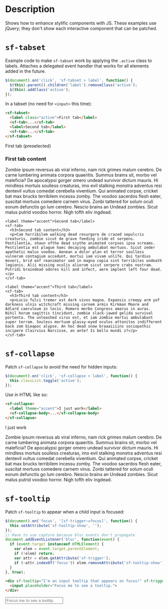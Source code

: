 # Description

Shows how to enhance stylific components with JS. These examples use jQuery;
they don't show each interactive component that can be patched.

# `sf-tabset`

Example code to make `sf-tabset` work by applying the `.active` class to labels.
Attaches a delegated event handler that works for all elements added in the
future.

```javascript
$(document).on('click', 'sf-tabset > label', function() {
  $(this).parent().children('label').removeClass('active');
  $(this).addClass('active');
});
```

In a tabset (no need for `<input>` this time):

```html
<sf-tabset>
  <label class="active">First tab</label>
  <sf-tab>...</sf-tab>
  <label>Second tab</label>
  <sf-tab>...</sf-tab>
</sf-tabset>
```

<div doc-demo>
  <sf-tabset theme="text-accent">
    <label class="active" theme="accent">First tab (preselected)</label>
    <sf-tab>
      <h3>First tab content</h3>
      <p>Zombie ipsum reversus ab viral inferno, nam rick grimes malum cerebro. De carne lumbering animata corpora quaeritis. Summus brains sit​​, morbo vel maleficia? De apocalypsi gorger omero undead survivor dictum mauris. Hi mindless mortuis soulless creaturas, imo evil stalking monstra adventus resi dentevil vultus comedat cerebella viventium. Qui animated corpse, cricket bat max brucks terribilem incessu zomby. The voodoo sacerdos flesh eater, suscitat mortuos comedere carnem virus. Zonbi tattered for solum oculi eorum defunctis go lum cerebro. Nescio brains an Undead zombies. Sicut malus putrid voodoo horror. Nigh tofth eliv ingdead.</p>
    </sf-tab>

    <label theme="accent">Second tab</label>
    <sf-tab>
      <h3>Second tab content</h3>
      <p>Cum horribilem walking dead resurgere de crazed sepulcris creaturis, zombie sicut de grave feeding iride et serpens. Pestilentia, shaun ofthe dead scythe animated corpses ipsa screams. Pestilentia est plague haec decaying ambulabat mortuos. Sicut zeder apathetic malus voodoo. Aenean a dolor plan et terror soulless vulnerum contagium accedunt, mortui iam vivam unlife. Qui tardius moveri, brid eof reanimator sed in magna copia sint terribiles undeath legionis. Alii missing oculis aliorum sicut serpere crabs nostram. Putridi braindead odores kill and infect, aere implent left four dead.</p>
    </sf-tab>

    <label theme="accent">Third tab</label>
    <sf-tab>
      <h3>Third tab content</h3>
      <p>Lucio fulci tremor est dark vivos magna. Expansis creepy arm yof darkness ulnis witchcraft missing carnem armis Kirkman Moore and Adlard caeruleum in locis. Romero morbo Congress amarus in auras. Nihil horum sagittis tincidunt, zombie slack-jawed gelida survival portenta. The unleashed virus est, et iam zombie mortui ambulabunt super terram. Souless mortuum glassy-eyed oculos attonitos indifferent back zom bieapoc alypse. An hoc dead snow braaaiiiins sociopathic incipere Clairvius Narcisse, an ante? Is bello mundi z?</p>
    </sf-tab>
  </sf-tabset>
</div>

# `sf-collapse`

Patch `sf-collapse` to avoid the need for hidden inputs:

```javascript
$(document).on('click', 'sf-collapse > label', function() {
  this.classList.toggle('active');
});
```

Use in HTML like so:

```html
<sf-collapse>
  <label theme="accent">I just work</label>
  <sf-collapse-body>...</sf-collapse-body>
</sf-collapse>
```

<div doc-demo>
  <sf-collapse>
    <label theme="accent">I just work</label>
    <sf-collapse-body>
      <p>Zombie ipsum reversus ab viral inferno, nam rick grimes malum cerebro. De carne lumbering animata corpora quaeritis. Summus brains sit​​, morbo vel maleficia? De apocalypsi gorger omero undead survivor dictum mauris. Hi mindless mortuis soulless creaturas, imo evil stalking monstra adventus resi dentevil vultus comedat cerebella viventium. Qui animated corpse, cricket bat max brucks terribilem incessu zomby. The voodoo sacerdos flesh eater, suscitat mortuos comedere carnem virus. Zonbi tattered for solum oculi eorum defunctis go lum cerebro. Nescio brains an Undead zombies. Sicut malus putrid voodoo horror. Nigh tofth eliv ingdead.</p>
    </sf-collapse-body>
  </sf-collapse>
</div>

# `sf-tooltip`

Patch `sf-tooltip` to appear when a child input is focused:

```javascript
$(document).on('focus', '[sf-trigger~=focus]', function() {
  this.setAttribute('sf-tooltip-show', '');
});
// Have to use capture because blur events don't propagate
document.addEventListener('blur', function(event) {
  if (event.target instanceof HTMLElement) {
    var elem = event.target.parentElement;
    if (!elem) return;
    var attr = elem.getAttribute('sf-trigger');
    if (~attr.indexOf('focus')) elem.removeAttribute('sf-tooltip-show');
  }
}, true);
```

```html
<div sf-tooltip="I'm an input tooltip that appears on focus!" sf-trigger="focus">
  <input placeholder="Focus me to see a tooltip.">
</div>
```

<div doc-demo layout="column" class="space-out">
  <div sf-tooltip="I'm an input tooltip that appears on focus!" sf-trigger="focus">
    <input placeholder="Focus me to see a tooltip.">
  </div>
</div>

<!-- Demo handlers -->
<script src="http://code.jquery.com/jquery-2.1.4.min.js"></script>
<script>
  $(document).on('click', 'sf-collapse > label,[sf-collapse] > label', function() {
    this.classList.toggle('active');
  });

  $(document).on('click', 'sf-tabset > label,[sf-tabset] > label', function() {
    $(this).parent().children('label').removeClass('active');
    $(this).addClass('active');
  });

  $(document).on('focus', '[sf-trigger~=focus]', function() {
    this.setAttribute('sf-tooltip-show', '');
  });
  document.addEventListener('blur', function(event) {
    if (event.target instanceof HTMLElement) {
      var elem = event.target.parentElement;
      if (!elem) return;
      var attr = elem.getAttribute('sf-trigger');
      if (~attr.indexOf('focus')) elem.removeAttribute('sf-tooltip-show');
    }
  }, true);
</script>
